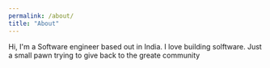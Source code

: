 ```yaml
---
permalink: /about/
title: "About"
---
```


Hi, I'm a Software engineer based out in India. I love building solftware. Just a small pawn trying to give back to the greate community